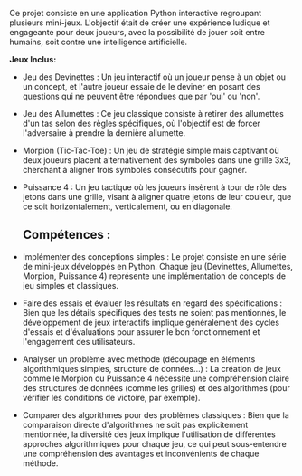 Ce projet consiste en une application Python interactive regroupant plusieurs mini-jeux. L'objectif était de créer une expérience ludique et engageante pour deux joueurs, avec la possibilité de jouer soit entre humains, soit contre une intelligence artificielle.

**Jeux Inclus:**
* Jeu des Devinettes : Un jeu interactif où un joueur pense à un objet ou un concept, et l'autre joueur essaie de le deviner en posant des questions qui ne peuvent être répondues que par 'oui' ou 'non'.
* Jeu des Allumettes : Ce jeu classique consiste à retirer des allumettes d'un tas selon des règles spécifiques, où l'objectif est de forcer l'adversaire à prendre la dernière allumette.
* Morpion (Tic-Tac-Toe) : Un jeu de stratégie simple mais captivant où deux joueurs placent alternativement des symboles dans une grille 3x3, cherchant à aligner trois symboles consécutifs pour gagner.
* Puissance 4 : Un jeu tactique où les joueurs insèrent à tour de rôle des jetons dans une grille, visant à aligner quatre jetons de leur couleur, que ce soit horizontalement, verticalement, ou en diagonale.

  ## Compétences : 
* Implémenter des conceptions simples :
Le projet consiste en une série de mini-jeux développés en Python. Chaque jeu (Devinettes, Allumettes, Morpion, Puissance 4) représente une implémentation de concepts de jeu simples et classiques.

* Faire des essais et évaluer les résultats en regard des spécifications :
Bien que les détails spécifiques des tests ne soient pas mentionnés, le développement de jeux interactifs implique généralement des cycles d'essais et d'évaluations pour assurer le bon fonctionnement et l'engagement des utilisateurs.

* Analyser un problème avec méthode (découpage en éléments algorithmiques simples, structure de données...) :
La création de jeux comme le Morpion ou Puissance 4 nécessite une compréhension claire des structures de données (comme les grilles) et des algorithmes (pour vérifier les conditions de victoire, par exemple).

* Comparer des algorithmes pour des problèmes classiques :
Bien que la comparaison directe d'algorithmes ne soit pas explicitement mentionnée, la diversité des jeux implique l'utilisation de différentes approches algorithmiques pour chaque jeu, ce qui peut sous-entendre une compréhension des avantages et inconvénients de chaque méthode. 
